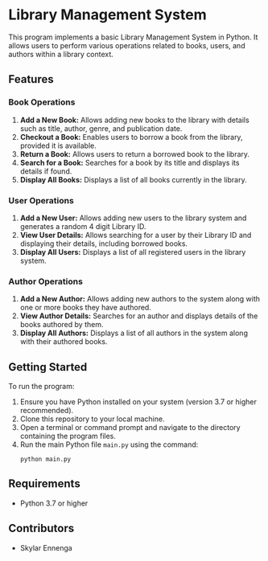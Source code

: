 
# Library Management System

This program implements a basic Library Management System in Python. It allows users to perform various operations related to books, users, and authors within a library context.

## Features

### Book Operations
1. **Add a New Book:** Allows adding new books to the library with details such as title, author, genre, and publication date.
2. **Checkout a Book:** Enables users to borrow a book from the library, provided it is available.
3. **Return a Book:** Allows users to return a borrowed book to the library.
4. **Search for a Book:** Searches for a book by its title and displays its details if found.
5. **Display All Books:** Displays a list of all books currently in the library.

### User Operations
1. **Add a New User:** Allows adding new users to the library system and generates a random 4 digit Library ID.
2. **View User Details:** Allows searching for a user by their Library ID and displaying their details, including borrowed books.
3. **Display All Users:** Displays a list of all registered users in the library system.

### Author Operations
1. **Add a New Author:** Allows adding new authors to the system along with one or more books they have authored.
2. **View Author Details:** Searches for an author and displays details of the books authored by them.
3. **Display All Authors:** Displays a list of all authors in the system along with their authored books.

## Getting Started

To run the program:
1. Ensure you have Python installed on your system (version 3.7 or higher recommended).
2. Clone this repository to your local machine.
3. Open a terminal or command prompt and navigate to the directory containing the program files.
4. Run the main Python file `main.py` using the command: 
   ```
   python main.py
   ```

## Requirements
- Python 3.7 or higher
## Contributors

- Skylar Ennenga


